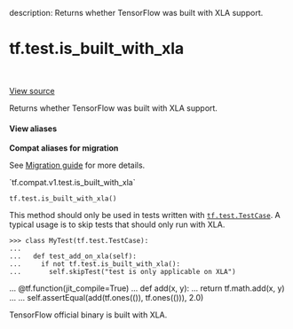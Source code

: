 description: Returns whether TensorFlow was built with XLA support.

<div itemscope itemtype="http://developers.google.com/ReferenceObject">
<meta itemprop="name" content="tf.test.is_built_with_xla" />
<meta itemprop="path" content="Stable" />
</div>

# tf.test.is_built_with_xla

<!-- Insert buttons and diff -->

<table class="tfo-notebook-buttons tfo-api nocontent" align="left">

</table>

<a target="_blank" class="external" href="/code/stable/tensorflow/python/platform/test.py">View source</a>



Returns whether TensorFlow was built with XLA support.

<section class="expandable">
  <h4 class="showalways">View aliases</h4>
  <p>
<b>Compat aliases for migration</b>
<p>See
<a href="https://www.tensorflow.org/guide/migrate">Migration guide</a> for
more details.</p>
<p>`tf.compat.v1.test.is_built_with_xla`</p>
</p>
</section>

<pre class="devsite-click-to-copy prettyprint lang-py tfo-signature-link">
<code>tf.test.is_built_with_xla()
</code></pre>



<!-- Placeholder for "Used in" -->

This method should only be used in tests written with <a href="../../tf/test/TestCase.md"><code>tf.test.TestCase</code></a>. A
typical usage is to skip tests that should only run with XLA.

```
>>> class MyTest(tf.test.TestCase):
...
...   def test_add_on_xla(self):
...     if not tf.test.is_built_with_xla():
...       self.skipTest("test is only applicable on XLA")
```

...     @tf.function(jit_compile=True)
...     def add(x, y):
...       return tf.math.add(x, y)
...
...     self.assertEqual(add(tf.ones(()), tf.ones(())), 2.0)

TensorFlow official binary is built with XLA.